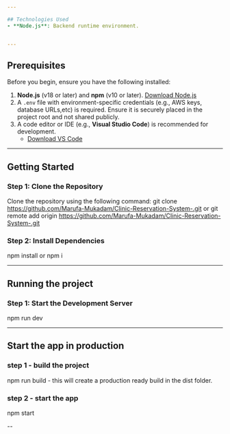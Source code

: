 ```yaml
---

## Technologies Used
- **Node.js**: Backend runtime environment.


---
```


## Prerequisites

Before you begin, ensure you have the following installed:

1. **Node.js** (v18 or later) and **npm** (v10 or later). [Download Node.js](https://nodejs.org/)
2. A `.env` file with environment-specific credentials (e.g., AWS keys, database URLs,etc) is required. Ensure it is securely placed in the project root and not shared publicly.
3. A code editor or IDE (e.g., **Visual Studio Code**) is recommended for development.
   - [Download VS Code](https://code.visualstudio.com/)

---

## Getting Started

### Step 1: Clone the Repository

Clone the repository using the following command:
git clone https://github.com/Marufa-Mukadam/Clinic-Reservation-System-.git
or
git remote add origin https://github.com/Marufa-Mukadam/Clinic-Reservation-System-.git

### Step 2: Install Dependencies

npm install or npm i

---

## Running the project

### Step 1: Start the Development Server

npm run dev

---

## Start the app in production

### step 1 - build the project

npm run build - this will create a production ready build in the dist folder.

### step 2 - start the app

npm start

--
